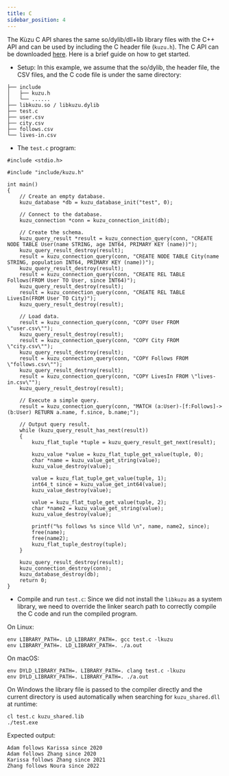 ```yaml
---
title: C
sidebar_position: 4
---
```


The Kùzu C API shares the same so/dylib/dll+lib library files with the C++ API and can be used by including the C header file (`kuzu.h`). The C API can be downloaded [here](https://github.com/kuzudb/kuzu/releases/latest).
Here is a brief guide on how to get started.
- Setup:
In this example, we assume that the so/dylib, the header file, the CSV files, and the C code file is under the same directory:

```
├── include                                    
│   ├── kuzu.h
│   └── ......
├── libkuzu.so / libkuzu.dylib
├── test.c                                           
├── user.csv
├── city.csv
├── follows.csv
└── lives-in.csv
```

- The `test.c` program:

```
#include <stdio.h>

#include "include/kuzu.h"

int main()
{
    // Create an empty database.
    kuzu_database *db = kuzu_database_init("test", 0);

    // Connect to the database.
    kuzu_connection *conn = kuzu_connection_init(db);

    // Create the schema.
    kuzu_query_result *result = kuzu_connection_query(conn, "CREATE NODE TABLE User(name STRING, age INT64, PRIMARY KEY (name))");
    kuzu_query_result_destroy(result);
    result = kuzu_connection_query(conn, "CREATE NODE TABLE City(name STRING, population INT64, PRIMARY KEY (name))");
    kuzu_query_result_destroy(result);
    result = kuzu_connection_query(conn, "CREATE REL TABLE Follows(FROM User TO User, since INT64)");
    kuzu_query_result_destroy(result);
    result = kuzu_connection_query(conn, "CREATE REL TABLE LivesIn(FROM User TO City)");
    kuzu_query_result_destroy(result);

    // Load data.
    result = kuzu_connection_query(conn, "COPY User FROM \"user.csv\"");
    kuzu_query_result_destroy(result);
    result = kuzu_connection_query(conn, "COPY City FROM \"city.csv\"");
    kuzu_query_result_destroy(result);
    result = kuzu_connection_query(conn, "COPY Follows FROM \"follows.csv\"");
    kuzu_query_result_destroy(result);
    result = kuzu_connection_query(conn, "COPY LivesIn FROM \"lives-in.csv\"");
    kuzu_query_result_destroy(result);

    // Execute a simple query.
    result = kuzu_connection_query(conn, "MATCH (a:User)-[f:Follows]->(b:User) RETURN a.name, f.since, b.name;");

    // Output query result.
    while (kuzu_query_result_has_next(result))
    {
        kuzu_flat_tuple *tuple = kuzu_query_result_get_next(result);

        kuzu_value *value = kuzu_flat_tuple_get_value(tuple, 0);
        char *name = kuzu_value_get_string(value);
        kuzu_value_destroy(value);

        value = kuzu_flat_tuple_get_value(tuple, 1);
        int64_t since = kuzu_value_get_int64(value);
        kuzu_value_destroy(value);

        value = kuzu_flat_tuple_get_value(tuple, 2);
        char *name2 = kuzu_value_get_string(value);
        kuzu_value_destroy(value);

        printf("%s follows %s since %lld \n", name, name2, since);
        free(name);
        free(name2);
        kuzu_flat_tuple_destroy(tuple);
    }

    kuzu_query_result_destroy(result);
    kuzu_connection_destroy(conn);
    kuzu_database_destroy(db);
    return 0;
}
```

- Compile and run `test.c`:
Since we did not install the `libkuzu` as a system library, we need to override the linker search path to correctly compile the C code and run the compiled program.

On Linux:
```
env LIBRARY_PATH=. LD_LIBRARY_PATH=. gcc test.c -lkuzu
env LIBRARY_PATH=. LD_LIBRARY_PATH=. ./a.out
```
On macOS:
```
env DYLD_LIBRARY_PATH=. LIBRARY_PATH=. clang test.c -lkuzu
env DYLD_LIBRARY_PATH=. LIBRARY_PATH=. ./a.out
```
On Windows the library file is passed to the compiler directly and the current directory is used automatically when searching for `kuzu_shared.dll` at runtime:
```
cl test.c kuzu_shared.lib
./test.exe
```
Expected output:
```
Adam follows Karissa since 2020 
Adam follows Zhang since 2020 
Karissa follows Zhang since 2021 
Zhang follows Noura since 2022 
```
